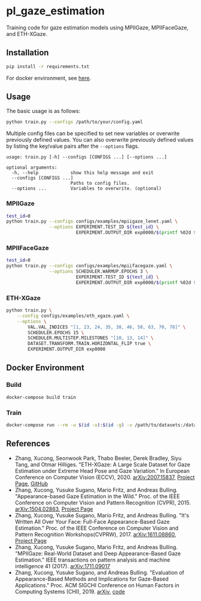 # pl_gaze_estimation

Training code for gaze estimation models using MPIIGaze, MPIIFaceGaze, and ETH-XGaze.

## Installation

```bash
pip install -r requirements.txt
```

For docker environment, see [here](#docker-environment).

## Usage

The basic usage is as follows:
```bash
python train.py --configs /path/to/your/config.yaml
```

Multiple config files can be specified to set new variables or overwrite previously
defined values.
You can also overwrite previously defined values by listing the key/value
pairs after the `--options` flags.

```
usage: train.py [-h] --configs [CONFIGS ...] [--options ...]

optional arguments:
  -h, --help            show this help message and exit
  --configs [CONFIGS ...]
                        Paths to config files.
  --options ...         Variables to overwrite. (optional)
```

### MPIIGaze

```bash
test_id=0
python train.py --configs configs/examples/mpiigaze_lenet.yaml \
                --options EXPERIMENT.TEST_ID ${test_id} \
                          EXPERIMENT.OUTPUT_DIR exp0000/$(printf %02d ${test_id})
```

### MPIIFaceGaze

```bash
test_id=0
python train.py --configs configs/examples/mpiifacegaze.yaml \
                --options SCHEDULER.WARMUP.EPOCHS 3 \
                          EXPERIMENT.TEST_ID ${test_id} \
                          EXPERIMENT.OUTPUT_DIR exp0000/$(printf %02d ${test_id})
```

### ETH-XGaze

```bash
python train.py \
    --config configs/examples/eth_xgaze.yaml \
    --options \
        VAL.VAL_INDICES "[1, 23, 24, 35, 38, 46, 58, 63, 70, 78]" \
        SCHEDULER.EPOCHS 15 \
        SCHEDULER.MULTISTEP.MILESTONES "[10, 13, 14]" \
        DATASET.TRANSFORM.TRAIN.HORIZONTAL_FLIP true \
        EXPERIMENT.OUTPUT_DIR exp0000
```


## Docker Environment
### Build
```bash
docker-compose build train
```

### Train
```bash
docker-compose run --rm -u $(id -u):$(id -g) -v /path/to/datasets:/datasets train python train.py --configs /path/to/your/config.yaml
```

## References

- Zhang, Xucong, Seonwook Park, Thabo Beeler, Derek Bradley, Siyu Tang, and Otmar Hilliges. "ETH-XGaze: A Large Scale Dataset for Gaze Estimation under Extreme Head Pose and Gaze Variation." In European Conference on Computer Vision (ECCV), 2020. [arXiv:2007.15837](https://arxiv.org/abs/2007.15837), [Project Page](https://ait.ethz.ch/projects/2020/ETH-XGaze/), [GitHub](https://github.com/xucong-zhang/ETH-XGaze)
- Zhang, Xucong, Yusuke Sugano, Mario Fritz, and Andreas Bulling. "Appearance-based Gaze Estimation in the Wild." Proc. of the IEEE Conference on Computer Vision and Pattern Recognition (CVPR), 2015. [arXiv:1504.02863](https://arxiv.org/abs/1504.02863), [Project Page](https://www.mpi-inf.mpg.de/departments/computer-vision-and-multimodal-computing/research/gaze-based-human-computer-interaction/appearance-based-gaze-estimation-in-the-wild/)
- Zhang, Xucong, Yusuke Sugano, Mario Fritz, and Andreas Bulling. "It's Written All Over Your Face: Full-Face Appearance-Based Gaze Estimation." Proc. of the IEEE Conference on Computer Vision and Pattern Recognition Workshops(CVPRW), 2017. [arXiv:1611.08860](https://arxiv.org/abs/1611.08860), [Project Page](https://www.mpi-inf.mpg.de/departments/computer-vision-and-machine-learning/research/gaze-based-human-computer-interaction/its-written-all-over-your-face-full-face-appearance-based-gaze-estimation/)
- Zhang, Xucong, Yusuke Sugano, Mario Fritz, and Andreas Bulling. "MPIIGaze: Real-World Dataset and Deep Appearance-Based Gaze Estimation." IEEE transactions on pattern analysis and machine intelligence 41 (2017). [arXiv:1711.09017](https://arxiv.org/abs/1711.09017)
- Zhang, Xucong, Yusuke Sugano, and Andreas Bulling. "Evaluation of Appearance-Based Methods and Implications for Gaze-Based Applications." Proc. ACM SIGCHI Conference on Human Factors in Computing Systems (CHI), 2019. [arXiv](https://arxiv.org/abs/1901.10906), [code](https://git.hcics.simtech.uni-stuttgart.de/public-projects/opengaze)
